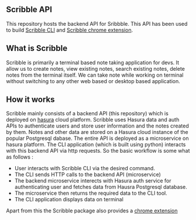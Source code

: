 ## Scribble API

This repository hosts the backend API for Sribbble. This API has been used to build [Scribble CLI](https://github.com/djmgit/scribble) and [Scribble chrome extension](https://github.com/djmgit/scribble_web_extension).

## What is Scribble

Scribble is primarily a terminal based note taking application for devs. It allow us to create notes, view existing notes,
search existing notes, delete notes from the terminal itself. We can take note while working on terminal without switching to
any other web based or desktop based application.

## How it works

Scribble mainly consists of a backend API (this repository) which is deployed on [hasura](https://hasura.io/) cloud platform.
Scribble uses Hasura data and auth APIs to authenticate users and store user information and the notes created by them. Notes
and other data are stored on a Hasura cloud instance of the popular Postgresql dabase. The entire API is deployed as a
microservice on hasura platform.
The CLI application (which is built using python) interacts with this backend API via http requests. So the basic workflow is
some what as follows :
- User interacts with Scribble CLI via the desired command.
- The CLI sends HTTP calls to the backend API (microservice)
- The backend microservice interects with Hasura auth service for authenticating user and fetches data from Hausra Postgresql
  database.
- The microservice then returns the required data to the CLI tool.
- The CLI application displays data on terminal

Apart from this the Scribble package also provides a [chrome extension](https://github.com/djmgit/scribble_web_extension)


